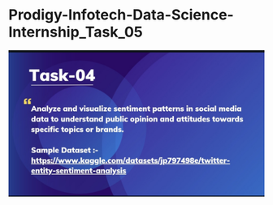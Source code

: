 # Prodigy-Infotech-Data-Science-Internship_Task_05
![Alt text](https://github.com/KrupiRajendraPangam/Prodigy-Infotech-Data-Science-Internship_Task04/blob/main/Task4.jpg)

